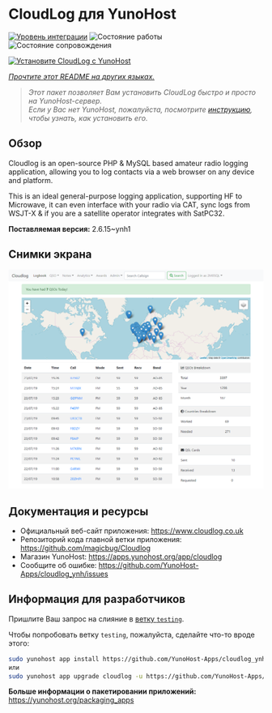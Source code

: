 <!--
Важно: этот README был автоматически сгенерирован <https://github.com/YunoHost/apps/tree/master/tools/readme_generator>
Он НЕ ДОЛЖЕН редактироваться вручную.
-->

# CloudLog для YunoHost

[![Уровень интеграции](https://dash.yunohost.org/integration/cloudlog.svg)](https://ci-apps.yunohost.org/ci/apps/cloudlog/) ![Состояние работы](https://ci-apps.yunohost.org/ci/badges/cloudlog.status.svg) ![Состояние сопровождения](https://ci-apps.yunohost.org/ci/badges/cloudlog.maintain.svg)

[![Установите CloudLog с YunoHost](https://install-app.yunohost.org/install-with-yunohost.svg)](https://install-app.yunohost.org/?app=cloudlog)

*[Прочтите этот README на других языках.](./ALL_README.md)*

> *Этот пакет позволяет Вам установить CloudLog быстро и просто на YunoHost-сервер.*  
> *Если у Вас нет YunoHost, пожалуйста, посмотрите [инструкцию](https://yunohost.org/install), чтобы узнать, как установить его.*

## Обзор

Cloudlog is an open-source PHP & MySQL based amateur radio logging application, allowing you to log contacts via a web browser on any device and platform.

This is an ideal general-purpose logging application, supporting HF to Microwave, it can even interface with your radio via CAT, sync logs from WSJT-X & if you are a satellite operator integrates with SatPC32.

**Поставляемая версия:** 2.6.15~ynh1

## Снимки экрана

![Снимок экрана CloudLog](./doc/screenshots/screenshot.png)

## Документация и ресурсы

- Официальный веб-сайт приложения: <https://www.cloudlog.co.uk>
- Репозиторий кода главной ветки приложения: <https://github.com/magicbug/Cloudlog>
- Магазин YunoHost: <https://apps.yunohost.org/app/cloudlog>
- Сообщите об ошибке: <https://github.com/YunoHost-Apps/cloudlog_ynh/issues>

## Информация для разработчиков

Пришлите Ваш запрос на слияние в [ветку `testing`](https://github.com/YunoHost-Apps/cloudlog_ynh/tree/testing).

Чтобы попробовать ветку `testing`, пожалуйста, сделайте что-то вроде этого:

```bash
sudo yunohost app install https://github.com/YunoHost-Apps/cloudlog_ynh/tree/testing --debug
или
sudo yunohost app upgrade cloudlog -u https://github.com/YunoHost-Apps/cloudlog_ynh/tree/testing --debug
```

**Больше информации о пакетировании приложений:** <https://yunohost.org/packaging_apps>
